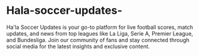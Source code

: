 # Hala-soccer-updates-
Ha'la Soccer Updates is your go-to platform for live football scores, match updates, and news from top leagues like La Liga, Serie A, Premier League, and Bundesliga. Join our community of fans and stay connected through social media for the latest insights and exclusive content.
